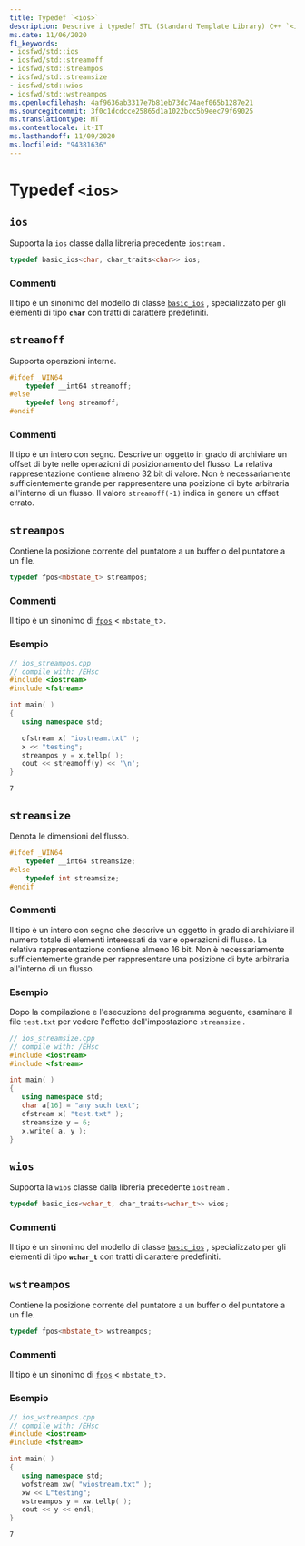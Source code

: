 ```yaml
---
title: Typedef `<ios>`
description: Descrive i typedef STL (Standard Template Library) C++ `<ios>` che supportano la `ios` classe dalla `iostream` libreria precedente.
ms.date: 11/06/2020
f1_keywords:
- iosfwd/std::ios
- iosfwd/std::streamoff
- iosfwd/std::streampos
- iosfwd/std::streamsize
- iosfwd/std::wios
- iosfwd/std::wstreampos
ms.openlocfilehash: 4af9636ab3317e7b81eb73dc74aef065b1287e21
ms.sourcegitcommit: 3f0c1dcdcce25865d1a1022bcc5b9eec79f69025
ms.translationtype: MT
ms.contentlocale: it-IT
ms.lasthandoff: 11/09/2020
ms.locfileid: "94381636"
---
```

# <a name="ios-typedefs"></a>Typedef `<ios>`

## `ios`

Supporta la `ios` classe dalla libreria precedente `iostream` .

```cpp
typedef basic_ios<char, char_traits<char>> ios;
```

### <a name="remarks"></a>Commenti

Il tipo è un sinonimo del modello di classe [`basic_ios`](../standard-library/basic-ios-class.md) , specializzato per gli elementi di tipo **`char`** con tratti di carattere predefiniti.

## `streamoff`

Supporta operazioni interne.

```cpp
#ifdef _WIN64
    typedef __int64 streamoff;
#else
    typedef long streamoff;
#endif
```

### <a name="remarks"></a>Commenti

Il tipo è un intero con segno. Descrive un oggetto in grado di archiviare un offset di byte nelle operazioni di posizionamento del flusso. La relativa rappresentazione contiene almeno 32 bit di valore. Non è necessariamente sufficientemente grande per rappresentare una posizione di byte arbitraria all'interno di un flusso. Il valore `streamoff(-1)` indica in genere un offset errato.

## `streampos`

Contiene la posizione corrente del puntatore a un buffer o del puntatore a un file.

```cpp
typedef fpos<mbstate_t> streampos;
```

### <a name="remarks"></a>Commenti

Il tipo è un sinonimo di [`fpos`](../standard-library/fpos-class.md) <  `mbstate_t`>.

### <a name="example"></a>Esempio

```cpp
// ios_streampos.cpp
// compile with: /EHsc
#include <iostream>
#include <fstream>

int main( )
{
   using namespace std;

   ofstream x( "iostream.txt" );
   x << "testing";
   streampos y = x.tellp( );
   cout << streamoff(y) << '\n';
}
```

```Output
7
```

## `streamsize`

Denota le dimensioni del flusso.

```cpp
#ifdef _WIN64
    typedef __int64 streamsize;
#else
    typedef int streamsize;
#endif
```

### <a name="remarks"></a>Commenti

Il tipo è un intero con segno che descrive un oggetto in grado di archiviare il numero totale di elementi interessati da varie operazioni di flusso. La relativa rappresentazione contiene almeno 16 bit. Non è necessariamente sufficientemente grande per rappresentare una posizione di byte arbitraria all'interno di un flusso.

### <a name="example"></a>Esempio

Dopo la compilazione e l'esecuzione del programma seguente, esaminare il file `test.txt` per vedere l'effetto dell'impostazione `streamsize` .

```cpp
// ios_streamsize.cpp
// compile with: /EHsc
#include <iostream>
#include <fstream>

int main( )
{
   using namespace std;
   char a[16] = "any such text";
   ofstream x( "test.txt" );
   streamsize y = 6;
   x.write( a, y );
}
```

## `wios`

Supporta la `wios` classe dalla libreria precedente `iostream` .

```cpp
typedef basic_ios<wchar_t, char_traits<wchar_t>> wios;
```

### <a name="remarks"></a>Commenti

Il tipo è un sinonimo del modello di classe [`basic_ios`](../standard-library/basic-ios-class.md) , specializzato per gli elementi di tipo **`wchar_t`** con tratti di carattere predefiniti.

## `wstreampos`

Contiene la posizione corrente del puntatore a un buffer o del puntatore a un file.

```cpp
typedef fpos<mbstate_t> wstreampos;
```

### <a name="remarks"></a>Commenti

Il tipo è un sinonimo di [`fpos`](../standard-library/fpos-class.md) <  `mbstate_t`>.

### <a name="example"></a>Esempio

```cpp
// ios_wstreampos.cpp
// compile with: /EHsc
#include <iostream>
#include <fstream>

int main( )
{
   using namespace std;
   wofstream xw( "wiostream.txt" );
   xw << L"testing";
   wstreampos y = xw.tellp( );
   cout << y << endl;
}
```

```Output
7
```
